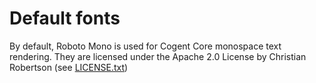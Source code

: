 # Default fonts

By default, Roboto Mono is used for Cogent Core monospace text rendering. They are licensed under the Apache 2.0 License by Christian Robertson (see [LICENSE.txt](LICENSE.txt))

